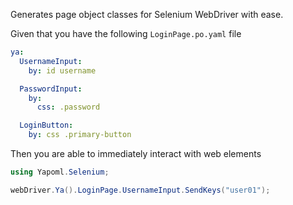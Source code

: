 Generates page object classes for Selenium WebDriver with ease.

Given that you have the following `LoginPage.po.yaml` file

```yaml
ya:
  UsernameInput:
    by: id username

  PasswordInput:
    by:
      css: .password

  LoginButton:
    by: css .primary-button
```

Then you are able to immediately interact with web elements

```csharp
using Yapoml.Selenium;

webDriver.Ya().LoginPage.UsernameInput.SendKeys("user01");
```